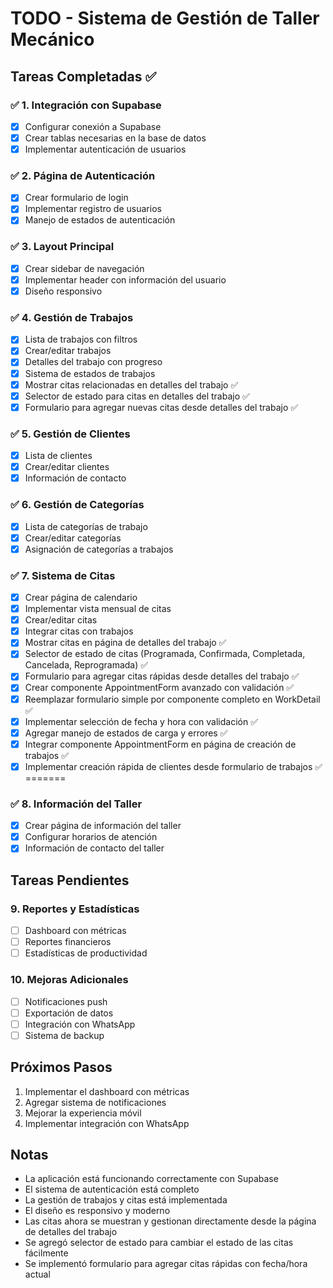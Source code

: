 # TODO - Sistema de Gestión de Taller Mecánico

## Tareas Completadas ✅

### ✅ 1. Integración con Supabase
- [x] Configurar conexión a Supabase
- [x] Crear tablas necesarias en la base de datos
- [x] Implementar autenticación de usuarios

### ✅ 2. Página de Autenticación
- [x] Crear formulario de login
- [x] Implementar registro de usuarios
- [x] Manejo de estados de autenticación

### ✅ 3. Layout Principal
- [x] Crear sidebar de navegación
- [x] Implementar header con información del usuario
- [x] Diseño responsivo

### ✅ 4. Gestión de Trabajos
- [x] Lista de trabajos con filtros
- [x] Crear/editar trabajos
- [x] Detalles del trabajo con progreso
- [x] Sistema de estados de trabajos
- [x] Mostrar citas relacionadas en detalles del trabajo ✅
- [x] Selector de estado para citas en detalles del trabajo ✅
- [x] Formulario para agregar nuevas citas desde detalles del trabajo ✅

### ✅ 5. Gestión de Clientes
- [x] Lista de clientes
- [x] Crear/editar clientes
- [x] Información de contacto

### ✅ 6. Gestión de Categorías
- [x] Lista de categorías de trabajo
- [x] Crear/editar categorías
- [x] Asignación de categorías a trabajos

### ✅ 7. Sistema de Citas
- [x] Crear página de calendario
- [x] Implementar vista mensual de citas
- [x] Crear/editar citas
- [x] Integrar citas con trabajos
- [x] Mostrar citas en página de detalles del trabajo ✅
- [x] Selector de estado de citas (Programada, Confirmada, Completada, Cancelada, Reprogramada) ✅
- [x] Formulario para agregar citas rápidas desde detalles del trabajo ✅
- [x] Crear componente AppointmentForm avanzado con validación ✅
- [x] Reemplazar formulario simple por componente completo en WorkDetail ✅
- [x] Implementar selección de fecha y hora con validación ✅
- [x] Agregar manejo de estados de carga y errores ✅
- [x] Integrar componente AppointmentForm en página de creación de trabajos ✅
- [x] Implementar creación rápida de clientes desde formulario de trabajos ✅
=======

### ✅ 8. Información del Taller
- [x] Crear página de información del taller
- [x] Configurar horarios de atención
- [x] Información de contacto del taller

## Tareas Pendientes

### 9. Reportes y Estadísticas
- [ ] Dashboard con métricas
- [ ] Reportes financieros
- [ ] Estadísticas de productividad

### 10. Mejoras Adicionales
- [ ] Notificaciones push
- [ ] Exportación de datos
- [ ] Integración con WhatsApp
- [ ] Sistema de backup

## Próximos Pasos

1. Implementar el dashboard con métricas
2. Agregar sistema de notificaciones
3. Mejorar la experiencia móvil
4. Implementar integración con WhatsApp

## Notas
- La aplicación está funcionando correctamente con Supabase
- El sistema de autenticación está completo
- La gestión de trabajos y citas está implementada
- El diseño es responsivo y moderno
- Las citas ahora se muestran y gestionan directamente desde la página de detalles del trabajo
- Se agregó selector de estado para cambiar el estado de las citas fácilmente
- Se implementó formulario para agregar citas rápidas con fecha/hora actual
